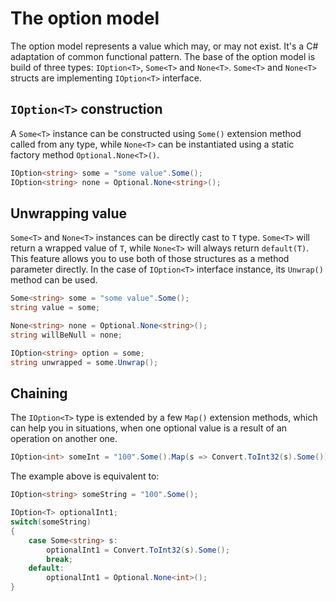 # The option model

The option model represents a value which may, or may not exist. It's a C# adaptation of common 
functional pattern. The base of the option model is build of three types: `IOption<T>`, `Some<T>` 
and `None<T>`. `Some<T>` and `None<T>` structs are implementing `IOption<T>` interface.

## `IOption<T>` construction
A `Some<T>` instance can be constructed using `Some()` extension method called from any type, while
`None<T>` can be instantiated using a static factory method `Optional.None<T>()`.

```csharp
IOption<string> some = "some value".Some();
IOption<string> none = Optional.None<string>();
```

## Unwrapping value
`Some<T>` and `None<T>` instances can be directly cast to `T` type. `Some<T>` will return a wrapped
value of `T`, while `None<T>` will always return `default(T)`. This feature allows you to use both of
those structures as a method parameter directly. In the case of `IOption<T>` interface instance,
its `Unwrap()` method can be used.

```csharp
Some<string> some = "some value".Some();
string value = some;

None<string> none = Optional.None<string>();
string willBeNull = none;

IOption<string> option = some;
string unwrapped = some.Unwrap();
```

## Chaining
The `IOption<T>` type is extended by a few `Map()` extension methods, which can help you in situations,
when one optional value is a result of an operation on another one.

```csharp
IOption<int> someInt = "100".Some().Map(s => Convert.ToInt32(s).Some());
```

The example above is equivalent to:

```csharp
IOption<string> someString = "100".Some();

IOption<T> optionalInt1;
switch(someString)
{
    case Some<string> s:
        optionalInt1 = Convert.ToInt32(s).Some();
        break;
    default:
        optionalInt1 = Optional.None<int>();
}
```